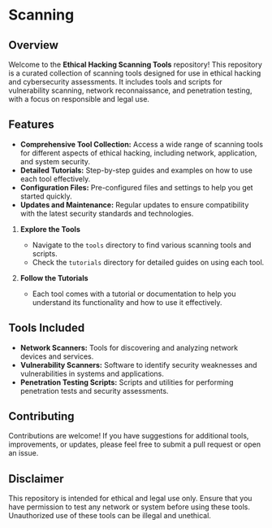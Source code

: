 # Scanning

## Overview

Welcome to the **Ethical Hacking Scanning Tools** repository! This repository is a curated collection of scanning tools designed for use in ethical hacking and cybersecurity assessments. It includes tools and scripts for vulnerability scanning, network reconnaissance, and penetration testing, with a focus on responsible and legal use.

## Features

- **Comprehensive Tool Collection:** Access a wide range of scanning tools for different aspects of ethical hacking, including network, application, and system security.
- **Detailed Tutorials:** Step-by-step guides and examples on how to use each tool effectively.
- **Configuration Files:** Pre-configured files and settings to help you get started quickly.
- **Updates and Maintenance:** Regular updates to ensure compatibility with the latest security standards and technologies.


1. **Explore the Tools**
   - Navigate to the `tools` directory to find various scanning tools and scripts.
   - Check the `tutorials` directory for detailed guides on using each tool.

2. **Follow the Tutorials**
   - Each tool comes with a tutorial or documentation to help you understand its functionality and how to use it effectively.

## Tools Included

- **Network Scanners:** Tools for discovering and analyzing network devices and services.
- **Vulnerability Scanners:** Software to identify security weaknesses and vulnerabilities in systems and applications.
- **Penetration Testing Scripts:** Scripts and utilities for performing penetration tests and security assessments.

## Contributing

Contributions are welcome! If you have suggestions for additional tools, improvements, or updates, please feel free to submit a pull request or open an issue.


## Disclaimer

This repository is intended for ethical and legal use only. Ensure that you have permission to test any network or system before using these tools. Unauthorized use of these tools can be illegal and unethical.

